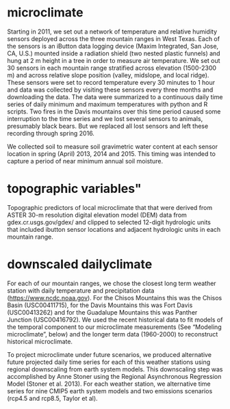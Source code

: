 # microclimate #

Starting in 2011, we set out a network of temperature and relative humidity sensors deployed across the three mountain ranges in West Texas. Each of the sensors is an iButton data logging device (Maxim Integrated, San Jose, CA, U.S.) mounted inside a radiation shield (two nested plastic funnels) and hung at 2 m height in a tree in order to measure air temperature. We set out 30 sensors in each mountain range stratified across elevation (1500-2300 m) and across relative slope position (valley, midslope, and local ridge). These sensors were set to record temperature every 30 minutes to 1 hour and data was collected by visiting these sensors every three months and downloading the data. The data were summarized to a continuous daily time series of daily minimum and maximum temperatures with python and R scripts. Two fires in the Davis mountains over this time period caused some interruption to the time series and we lost several sensors to animals, presumably black bears. But we replaced all lost sensors and left these recording through spring 2016.

We collected soil to measure soil gravimetric water content at each sensor location in spring (April) 2013, 2014 and 2015. This timing was intended to capture a period of near minimum annual soil moisture.

#  topographic variables" #

Topographic predictors of local microclimate that that were derived from ASTER 30-m resolution digital elevation model (DEM) data from gdex.cr.usgs.gov/gdex/ and clipped to selected 12-digit hydrologic units that included ibutton sensor locations and adjacent hydrologic units in each mountain range.

# downscaled dailyclimate #

For each of our mountain ranges, we chose the closest long term weather station with daily temperature and precipitation data (https://www.ncdc.noaa.gov). For the Chisos Mountains this was the Chisos Basin (USC00411715), for the Davis Mountains this was Fort Davis (USC00413262) and for the Guadalupe Mountains this was Panther Junction (USC00416792). We used the recent historical data to fit models of the temporal component to our microclimate measurements (See “Modeling microclimate”, below) and the longer term data (1960-2000) to reconstruct historical microclimate.

To project microclimate under future scenarios, we produced alternative future projected daily time series for each of this weather stations using regional downscaling from earth system models. This downscaling step was accomplished by Anne Stoner using the Regional Asynchronous Regression Model (Stoner et al. 2013). For each weather station, we alternative time series for nine CMIP5 earth system models and two emissions scenarios (rcp4.5 and rcp8.5, Taylor et al).


